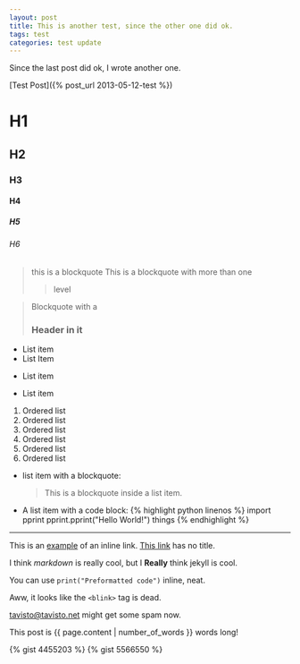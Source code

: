 ```yaml
---
layout: post
title: This is another test, since the other one did ok.
tags: test
categories: test update
---
```


Since the last post did ok, I wrote another one.

[Test Post]({% post_url 2013-05-12-test %})

# H1
## H2
### H3
#### H4
##### H5
###### H6

> this is a
> blockquote
> This is a blockquote with more than one
> > level

> Blockquote with a
> ### Header in it


* List item
* List Item
+ List item
- List item

1. Ordered list
2. Ordered list
3. Ordered list
4. Ordered list
4. Ordered list
4. Ordered list

* list item with a blockquote:
    > This is a blockquote
    > inside a list item.

* A list item with a code block:
   {% highlight python linenos %}
   import pprint
   pprint.pprint("Hello World!")
   things
   {% endhighlight %}

***

This is an [example](http://tavisto.net "Tavisto") of an inline link.
[This link](http://Tavisto.net) has no title.


I think *markdown* is really cool,
but I **Really** think jekyll is cool.

You can use `print("Preformatted code")` inline, neat.

Aww, it looks like the `<blink>` tag is dead.

<tavisto@tavisto.net> might get some spam now.

This post is {{ page.content | number_of_words }} words long!

{% gist 4455203 %}
{% gist 5566550 %}
